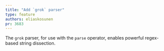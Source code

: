 ```yaml
---
title: "Add `grok` parser"
type: feature
authors: eliaskosunen
pr: 3683
---
```


The `grok` parser, for use with the `parse` operator, enables powerful
regex-based string dissection.
